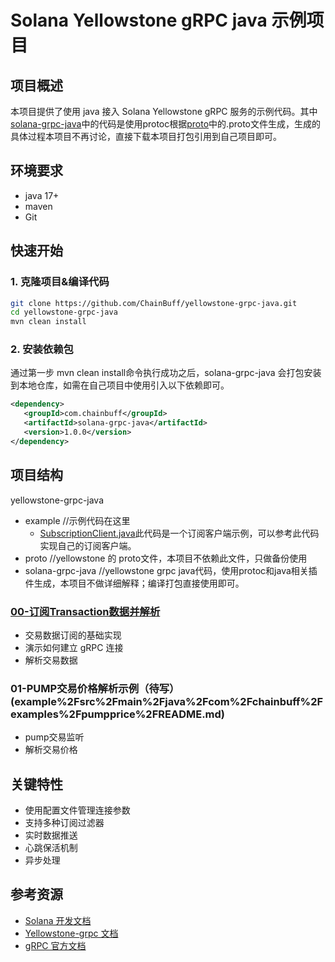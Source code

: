 # Solana Yellowstone gRPC java 示例项目

## 项目概述

本项目提供了使用 java 接入 Solana Yellowstone gRPC 服务的示例代码。其中[solana-grpc-java](solana-grpc-java)中的代码是使用protoc根据[proto](proto)中的.proto文件生成，生成的具体过程本项目不再讨论，直接下载本项目打包引用到自己项目即可。
## 环境要求
- java 17+
- maven
- Git

## 快速开始

### 1. 克隆项目&编译代码

```bash
git clone https://github.com/ChainBuff/yellowstone-grpc-java.git
cd yellowstone-grpc-java
mvn clean install
```

### 2. 安装依赖包
通过第一步 mvn clean install命令执行成功之后，solana-grpc-java 会打包安装到本地仓库，如需在自己项目中使用引入以下依赖即可。

```xml
<dependency>
   <groupId>com.chainbuff</groupId>
   <artifactId>solana-grpc-java</artifactId>
   <version>1.0.0</version>
</dependency>
```

## 项目结构
 yellowstone-grpc-java
   - example //示例代码在这里
     - [SubscriptionClient.java](example%2Fsrc%2Fmain%2Fjava%2Fcom%2Fchainbuff%2Fgrpc%2FSubscriptionClient.java)此代码是一个订阅客户端示例，可以参考此代码实现自己的订阅客户端。
   - proto   //yellowstone 的 proto文件，本项目不依赖此文件，只做备份使用
   - solana-grpc-java //yellowstone grpc java代码，使用protoc和java相关插件生成，本项目不做详细解释；编译打包直接使用即可。

### [00-订阅Transaction数据并解析](example%2Fsrc%2Fmain%2Fjava%2Fcom%2Fchainbuff%2Fexamples%2Fsubtrans%2FREADME.md)
- 交易数据订阅的基础实现
- 演示如何建立 gRPC 连接
- 解析交易数据

### 01-PUMP交易价格解析示例（待写）(example%2Fsrc%2Fmain%2Fjava%2Fcom%2Fchainbuff%2Fexamples%2Fpumpprice%2FREADME.md)
- pump交易监听
- 解析交易价格

## 关键特性

- 使用配置文件管理连接参数
- 支持多种订阅过滤器
- 实时数据推送
- 心跳保活机制
- 异步处理


## 参考资源

- [Solana 开发文档](https://docs.solana.com/)
- [Yellowstone-grpc 文档](https://docs.helius.dev/yellowstone-grpc/getting-started)
- [gRPC 官方文档](https://grpc.io/docs/)